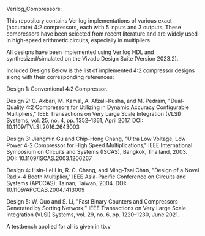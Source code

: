 Verilog_Compressors:

This repository contains Verilog implementations of various exact (accurate) 4:2 compressors, each with 5 inputs and 3 outputs. These compressors have been selected from recent literature and are widely used in high-speed arithmetic circuits, especially in multipliers.

All designs have been implemented using Verilog HDL and synthesized/simulated on the Vivado Design Suite (Version 2023.2).

Included Designs
Below is the list of implemented 4:2 compressor designs along with their corresponding references:

Design 1: Conventional 4:2 Compressor.

Design 2:
O. Akbari, M. Kamal, A. Afzali-Kusha, and M. Pedram,
"Dual-Quality 4:2 Compressors for Utilizing in Dynamic Accuracy Configurable Multipliers,"
IEEE Transactions on Very Large Scale Integration (VLSI) Systems, vol. 25, no. 4, pp. 1352–1361, April 2017.
DOI: 10.1109/TVLSI.2016.2643003

Design 3:
Jiangmin Gu and Chip-Hong Chang,
"Ultra Low Voltage, Low Power 4-2 Compressor for High Speed Multiplications,"
IEEE International Symposium on Circuits and Systems (ISCAS), Bangkok, Thailand, 2003.
DOI: 10.1109/ISCAS.2003.1206267

Design 4:
Hsin-Lei Lin, R. C. Chang, and Ming-Tsai Chan,
"Design of a Novel Radix-4 Booth Multiplier,"
IEEE Asia-Pacific Conference on Circuits and Systems (APCCAS), Tainan, Taiwan, 2004.
DOI: 10.1109/APCCAS.2004.1413009

Design 5:
W. Guo and S. Li,
"Fast Binary Counters and Compressors Generated by Sorting Network,"
IEEE Transactions on Very Large Scale Integration (VLSI) Systems, vol. 29, no. 6, pp. 1220–1230, June 2021.

A testbench applied for all is given in tb.v
